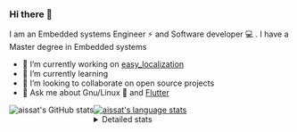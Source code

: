 ### Hi there 👋

I am an Embedded systems Engineer ⚡️ and Software developer 💻 . I have a Master degree in Embedded systems
- 🔭 I’m currently working on [easy_localization](https://pub.dev/packages/easy_localization)
- 🌱 I’m currently learning 
- 👯 I’m looking to collaborate on open source projects
- 💬 Ask me about  Gnu/Linux 🐧 and [Flutter](https://flutter.dev) 

<a href="https://profile-summary-for-github.com/user/aissat">
  <img align="left" height="170px" src="https://github-readme-stats.vercel.app/api?username=aissat&show_icons=true&line_height=27&count_private=true&include_all_commits=true" alt="aissat's GitHub stats"/>
  <img src="https://github-readme-stats.vercel.app/api/top-langs/?username=aissat&hide_langs_below=5&layout=compact" alt="aissat's language stats"/>
</a>

<details>
<summary>Detailed stats</summary>
 

### 🧐 Waka Stats

<!--START_SECTION:waka-->
![Code Time](http://img.shields.io/badge/Code%20Time-5%2C106%20hrs%2058%20mins-blue)

![Profile Views](http://img.shields.io/badge/Profile%20Views-0-blue)

![Lines of code](https://img.shields.io/badge/From%20Hello%20World%20I%27ve%20Written-2.0%20million%20lines%20of%20code-blue)

**🐱 My GitHub Data** 

> 📦 120.2 kB Used in GitHub's Storage 
 > 
> 🏆 36 Contributions in the Year 2023
 > 
> 💼 Opted to Hire
 > 
> 📜 164 Public Repositories 
 > 
> 🔑 25 Private Repositories 
 > 
**I'm a Night 🦉** 

```text
🌞 Morning                428 commits         ██░░░░░░░░░░░░░░░░░░░░░░░   07.81 % 
🌆 Daytime                831 commits         ████░░░░░░░░░░░░░░░░░░░░░   15.16 % 
🌃 Evening                2362 commits        ███████████░░░░░░░░░░░░░░   43.09 % 
🌙 Night                  1860 commits        ████████░░░░░░░░░░░░░░░░░   33.94 % 
```
📅 **I'm Most Productive on Thursday** 

```text
Monday                   500 commits         ██░░░░░░░░░░░░░░░░░░░░░░░   09.12 % 
Tuesday                  886 commits         ████░░░░░░░░░░░░░░░░░░░░░   16.16 % 
Wednesday                644 commits         ███░░░░░░░░░░░░░░░░░░░░░░   11.75 % 
Thursday                 1020 commits        █████░░░░░░░░░░░░░░░░░░░░   18.61 % 
Friday                   958 commits         ████░░░░░░░░░░░░░░░░░░░░░   17.48 % 
Saturday                 891 commits         ████░░░░░░░░░░░░░░░░░░░░░   16.26 % 
Sunday                   582 commits         ███░░░░░░░░░░░░░░░░░░░░░░   10.62 % 
```


📊 **This Week I Spent My Time On** 

```text
🕑︎ Time Zone: Africa/Algiers

💬 Programming Languages: 
Python                   3 hrs 41 mins       ███████████░░░░░░░░░░░░░░   42.58 % 
YAML                     2 hrs 13 mins       ██████░░░░░░░░░░░░░░░░░░░   25.62 % 
Bash                     1 hr 2 mins         ███░░░░░░░░░░░░░░░░░░░░░░   11.97 % 
Rust                     43 mins             ██░░░░░░░░░░░░░░░░░░░░░░░   08.46 % 
Docker                   31 mins             ██░░░░░░░░░░░░░░░░░░░░░░░   06.02 % 

🔥 Editors: 
VS Code                  8 hrs 39 mins       █████████████████████████   100.00 % 

💻 Operating System: 
Linux                    8 hrs 39 mins       █████████████████████████   100.00 % 
```

**I Mostly Code in Dart** 

```text
TypeScript               10 repos            ███░░░░░░░░░░░░░░░░░░░░░░   11.11 % 
PHP                      7 repos             ██░░░░░░░░░░░░░░░░░░░░░░░   07.78 % 
C++                      7 repos             ██░░░░░░░░░░░░░░░░░░░░░░░   07.78 % 
CSS                      3 repos             █░░░░░░░░░░░░░░░░░░░░░░░░   03.33 % 
Dockerfile               3 repos             █░░░░░░░░░░░░░░░░░░░░░░░░   03.33 % 
```



**Timeline**

![Lines of Code chart](https://raw.githubusercontent.com/aissat/aissat/master/assets/bar_graph.png)


 Last Updated on 02/06/2023 01:13:42 UTC
<!--END_SECTION:waka-->

</details>
